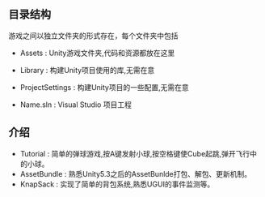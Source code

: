 

## 目录结构

游戏之间以独立文件夹的形式存在，每个文件夹中包括

* Assets  : Unity游戏文件夹,代码和资源都放在这里

* Library : 构建Unity项目使用的库,无需在意

* ProjectSettings : 构建Unity项目的一些配置,无需在意

* Name.sln : Visual Studio 项目工程

## 介绍


* Tutorial : 简单的弹球游戏,按A键发射小球,按空格键使Cube起跳,弹开飞行中的小球。
* AssetBundle : 熟悉Unity5.3之后的AssetBunlde打包、解包、更新机制。
* KnapSack : 实现了简单的背包系统,熟悉UGUI的事件监测等。
